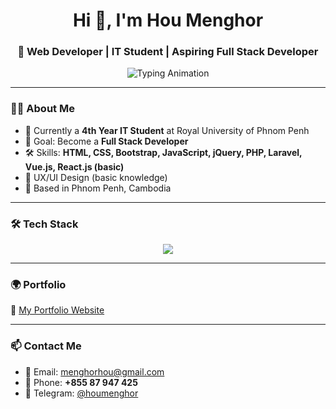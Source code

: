 <!-- Banner / Introduction -->
<h1 align="center">Hi 👋, I'm Hou Menghor</h1>
<h3 align="center">🚀 Web Developer | IT Student | Aspiring Full Stack Developer</h3>

<!-- Typing Animation -->
<p align="center">
  <img src="https://readme-typing-svg.herokuapp.com?font=Fira+Code&weight=600&size=22&pause=1000&color=3F82E0&center=true&vCenter=true&width=600&lines=Full+Stack+Developer+In+Progress;4th+Year+IT+Student;Passionate+About+Learning+New+Tech;Building+Practical+Solutions" alt="Typing Animation" />
</p>

---

### 👨‍💻 About Me
- 🌱 Currently a **4th Year IT Student** at Royal University of Phnom Penh  
- 🎯 Goal: Become a **Full Stack Developer**  
- 🛠 Skills: **HTML, CSS, Bootstrap, JavaScript, jQuery, PHP, Laravel, Vue.js, React.js (basic)**  
- 🎨 UX/UI Design (basic knowledge)  
- 📍 Based in Phnom Penh, Cambodia  

---

### 🛠️ Tech Stack
<p align="center">
  <img src="https://skillicons.dev/icons?i=html,css,bootstrap,js,jquery,php,laravel,vue,react,git,github,vscode" />
</p>

---

### 🌍 Portfolio
🔗 [My Portfolio Website](https://menghorhou.vercel.app/)  

---

### 📫 Contact Me
- 📧 Email: [menghorhou@gmail.com](mailto:menghorhou@gmail.com)  
- 📱 Phone: **+855 87 947 425**  
- 💬 Telegram: [@houmenghor](https://t.me/houmenghor)  


